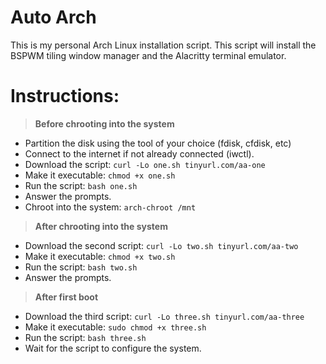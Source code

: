 # Auto Arch
This is my personal Arch Linux installation script. This script will install the BSPWM tiling window manager and the Alacritty terminal emulator.

# Instructions:
> **Before chrooting into the system**
- Partition the disk using the tool of your choice (fdisk, cfdisk, etc)
- Connect to the internet if not already connected (iwctl).
- Download the script: `curl -Lo one.sh tinyurl.com/aa-one`
- Make it executable: `chmod +x one.sh`
- Run the script: `bash one.sh`
- Answer the prompts.
- Chroot into the system: `arch-chroot /mnt`

> **After chrooting into the system**
- Download the second script: `curl -Lo two.sh tinyurl.com/aa-two`
- Make it executable: `chmod +x two.sh`
- Run the script: `bash two.sh`
- Answer the prompts.

> **After first boot**
- Download the third script: `curl -Lo three.sh tinyurl.com/aa-three`
- Make it executable: `sudo chmod +x three.sh`
- Run the script: `bash three.sh`
- Wait for the script to configure the system.

